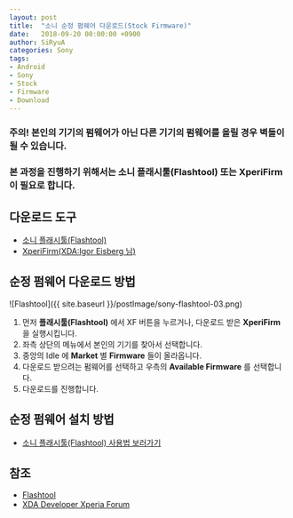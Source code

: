 ```yaml
---
layout: post
title:  "소니 순정 펌웨어 다운로드(Stock Firmware)"
date:   2018-09-20 00:00:00 +0900
author: SiRyuA
categories: Sony
tags:
- Android
- Sony
- Stock
- Firmware
- Download
---
```


### 주의! 본인의 기기의 펌웨어가 아닌 다른 기기의 펌웨어를 올릴 경우 벽돌이 될 수 있습니다.

### 본 과정을 진행하기 위해서는 **소니 플래시툴(Flashtool)** 또는 **XperiFirm** 이 필요로 합니다.


## 다운로드 도구
* [소니 플래시툴(Flashtool)](/sony/sony-flashtool.html)
* [XperiFirm(XDA:Igor Eisberg 님)](https://forum.xda-developers.com/crossdevice-dev/sony/pc-xperifirm-xperia-firmware-downloader-t2834142)


## 순정 펌웨어 다운로드 방법
![Flashtool]({{ site.baseurl }}/postImage/sony-flashtool-03.png)

1. 먼저 **플래시툴(Flashtool)** 에서 XF 버튼을 누르거나, 다운로드 받은 **XperiFirm** 을 실행시킵니다.
2. 좌측 상단의 메뉴에서 본인의 기기를 찾아서 선택합니다.
3. 중앙의 Idle 에 **Market** 별 **Firmware** 들이 올라옵니다.
4. 다운로드 받으려는 펌웨어를 선택하고 우측의 **Available Firmware** 를 선택합니다.
5. 다운로드를 진행합니다.


## 순정 펌웨어 설치 방법
* [소니 플래시툴(Flashtool) 사용법 보러가기](/sony/sony-flashtool.html)


## 참조
* [Flashtool](http://www.flashtool.net/)
* [XDA Developer Xperia Forum](https://forum.xda-developers.com/crossdevice-dev/sony/pc-xperifirm-xperia-firmware-downloader-t2834142)
